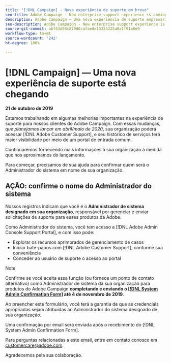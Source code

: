 ```yaml
---
title: "[!DNL Campaign] - Nova experiência de suporte em breve"
seo-title: Adobe Campaign - New enterprise support experience is coming
description: Adobe Campaign — Uma nova experiência de suporte empresarial está chegando
seo-description: Adobe Campaign - New enterprise support experience is coming
source-git-commit: abf43d94c879d6cafaede13324225a8a1f91a6e9
workflow-type: tm+mt
source-wordcount: '242'
ht-degree: 100%

---
```



# [!DNL Campaign] — Uma nova experiência de suporte está chegando

**21 de outubro de 2019**

Estamos trabalhando em algumas melhorias importantes na experiência de suporte para nossos clientes do Adobe Campaign. Com essas mudanças, *que planejamos lançar em abril/maio de 2020*, sua organização poderá acessar [!DNL Adobe Customer Support], e seu histórico de serviços terá maior visibilidade por meio de um portal de entrada comum.

Continuaremos fornecendo mais informações à sua organização à medida que nos aproximamos do lançamento.

Para começar, precisamos de sua ajuda para confirmar quem será o Administrador do sistema em nome de sua organização.

## AÇÃO: confirme o nome do Administrador do sistema

Nossos registros indicam que você é o **Administrador de sistema designado em sua organização**, responsável por gerenciar e enviar solicitações de suporte para esses produtos da Adobe.

Como Administrador do sistema, você tem acesso a [!DNL Adobe Admin Console Support Portal], e com isso pode:

* Explorar os recursos aprimorados de gerenciamento de casos
* Iniciar bate-papos com [!DNL Adobe Customer Support], conforme sua conveniência
* Conceder ao usuário de suporte o acesso ao portal

>[!NOTE]
>
>Confirme se você aceita essa função (ou fornece um ponto de contato alternativo) como Administrador de sistema da sua organização para produtos do Adobe Campaign **completando e enviando o [[!DNL System Admin Confirmation Form]](https://adobe.allegiancetech.com/cgi-bin/qwebcorporate.dll?idx=SSSVH6) até 4 de novembro de 2019**.
>
>Ao preencher este formulário, você terá a garantia de que as credenciais apropriadas sejam atribuídas ao Administrador do sistema designado de sua organização.

Uma confirmação por email será enviada após o recebimento do [!DNL System Admin Confirmation Form].

Para perguntas relacionadas a este email, entre em contato conosco em customercare@adobe.com.

Agradecemos pela sua colaboração.
